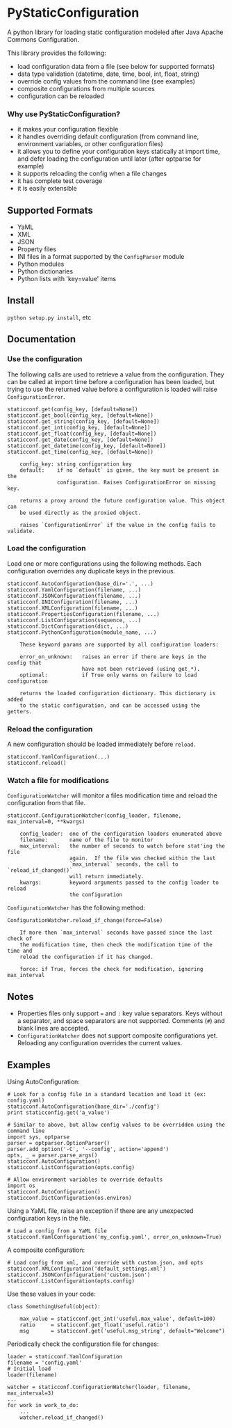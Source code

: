 PyStaticConfiguration
=====================

A python library for loading static configuration modeled after
Java Apache Commons Configuration.

This library provides the following:

* load configuration data from a file (see below for supported formats)
* data type validation (datetime, date, time, bool, int, float, string)
* override config values from the command line (see examples)
* composite configurations from multiple sources
* configuration can be reloaded


### Why use PyStaticConfiguration?

* it makes your configuration flexible
* it handles overriding default configuration (from command line, environment
 variables, or other configuration files)
* it allows you to define your configuration keys statically at import time,
  and defer loading the configuration until later (after optparse for example)
* it supports reloading the config when a file changes
* it has complete test coverage
* it is easily extensible


Supported Formats
-----------------

* YaML
* XML
* JSON
* Property files
* INI files in a format supported by the `ConfigParser` module
* Python modules
* Python dictionaries
* Python lists with 'key=value' items


Install
-------

`python setup.py install`, etc


Documentation
-------------


### Use the configuration

The following calls are used to retrieve a value from the configuration.  They
can be called at import time before a configuration has been loaded, but
trying to use the returned value before a configuration is loaded will raise
`ConfigurationError`.

    staticconf.get(config_key, [default=None])
    staticconf.get_bool(config_key, [default=None])
    staticconf.get_string(config_key, [default=None])
    staticconf.get_int(config_key, [default=None])
    staticconf.get_float(config_key, [default=None])
    staticconf.get_date(config_key, [default=None])
    staticconf.get_datetime(config_key, [default=None])
    staticconf.get_time(config_key, [default=None])

        config_key: string configuration key
        default:    if no `default` is given, the key must be present in the
                    configuration. Raises ConfigurationError on missing key.

        returns a proxy around the future configuration value. This object can
        be used directly as the proxied object.

        raises `ConfigurationError` if the value in the config fails to validate.


### Load the configuration

Load one or more configurations using the following methods. Each configuration
overrides any duplicate keys in the previous.

    staticconf.AutoConfiguration(base_dir='.', ...)
    staticconf.YamlConfiguration(filename, ...)
    staticconf.JSONConfiguration(filename, ...)
    staticconf.INIConfiguration(filename, ...)
    staticconf.XMLConfiguration(filename, ...)
    staticconf.PropertiesConfiguration(filename, ...)
    staticconf.ListConfiguration(sequence, ...)
    staticconf.DictConfiguration(dict, ...)
    staticconf.PythonConfiguration(module_name, ...)

        These keyword params are supported by all configuration loaders:

        error_on_unknown:   raises an error if there are keys in the config that
                            have not been retrieved (using get_*).
        optional:           if True only warns on failure to load configuration

        returns the loaded configuration dictionary. This dictionary is added
        to the static configuration, and can be accessed using the getters.


### Reload the configuration

A new configuration should be loaded immediately before `reload`.

    staticconf.YamlConfiguration(...)
    staticconf.reload()

### Watch a file for modifications

`ConfigurationWatcher` will monitor a files modification time and reload the
configuration from that file.

    staticconf.ConfigurationWatcher(config_loader, filename, max_interval=0, **kwargs)

        config_loader:  one of the configuration loaders enumerated above
        filename:       name of the file to monitor
        max_interval:   the number of seconds to watch before stat'ing the file
                        again.  If the file was checked within the last
                        `max_interval` seconds, the call to `reload_if_changed()`
                        will return immediately.
        kwargs:         keyword arguments passed to the config loader to reload
                        the configuration

`ConfigurationWatcher` has the following method:

    ConfigurationWatcher.reload_if_change(force=False)

        If more then `max_interval` seconds have passed since the last check of
        the modification time, then check the modification time of the time and
        reload the configuration if it has changed.

        force: if True, forces the check for modification, ignoring max_interval


Notes
-----

* Properties files only support `=` and `:` key value separators. Keys without
  a separator, and space separators are not supported. Comments (`#`) and blank
  lines are accepted.
* `ConfigurationWatcher` does not support composite configurations yet. Reloading
  any configuration overrides the current values.

Examples
--------

Using AutoConfiguration:

    # Look for a config file in a standard location and load it (ex: config.yaml)
    staticconf.AutoConfiguration(base_dir='./config')
    print staticconfig.get('a_value')

    # Similar to above, but allow config values to be overridden using the command line
    import sys, optparse
    parser = optparser.OptionParser()
    parser.add_option('-C', '--config', action='append')
    opts, _ = parser.parse_args()
    staticconf.AutoConfiguration()
    staticconf.ListConfiguration(opts.config)

    # Allow environment variables to override defaults
    import os
    staticconf.AutoConfiguration()
    staticconf.DictConfiguration(os.environ)

Using a YaML file, raise an exception if there are any unexpected configuration
keys in the file.

    # Load a config from a YaML file
    staticconf.YamlConfiguration('my_config.yaml', error_on_unknown=True)


A composite configuration:

    # Load config from xml, and override with custom.json, and opts
    staticconf.XMLConfiguration('default_settings.xml')
    staticconf.JSONConfinfiguration('custom.json')
    staticconf.ListConfiguration(opts.config)


Use these values in your code:

    class SomethingUseful(object):

        max_value = staticconf.get_int('useful.max_value', default=100)
        ratio     = staticconf.get_float('useful.ratio')
        msg       = staticconf.get('useful.msg_string', default="Welcome")


Periodically check the configuration file for changes:

    loader = staticconf.YamlConfiguration
    filename = 'config.yaml'
    # Initial load
    loader(filename)

    watcher = staticconf.ConfigurationWatcher(loader, filename, max_interval=3)
    ...
    for work in work_to_do:
        ...
        watcher.reload_if_changed()
